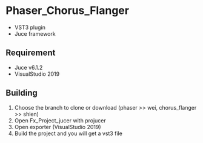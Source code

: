 # Phaser_Chorus_Flanger
* VST3 plugin
* Juce framework

## Requirement
* Juce v6.1.2 
* VisualStudio 2019

## Building
1. Choose the branch to clone or download (phaser >> wei, chorus_flanger >> shien)
2. Open Fx_Project_jucer with projucer
3. Open exporter (VisualStudio 2019)
4. Build the project and you will get a vst3 file
